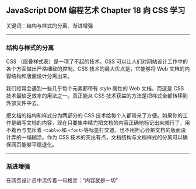 ## JavaScript DOM 编程艺术 Chapter 18  向 CSS 学习

关键词：结构与样式的分离、渐进增强

---

### 结构与样式的分离

CSS （层叠样式表）是一项了不起的技术。CSS 可以让人们对网站设计工作中的各个方面做出严格细致的控制。CSS 技术的最大优点是，它能够将 Web 文档的内容结构和版面设计分离出来。

我们经常会遇到一些几乎每个元素都带有 style 属性的 Web 文档，而这是 CSS 技术最缺乏效率的用法之一。真正能从 CSS 技术获益的方法是把样式全部转移到外部文件中去。

把文档的结构和样式分为两部分的 CSS 技术给每个人都带来了方便。如果你的工作是编写文档的内容，现在只要集中精力把文档的内容正确地标记出来就行了，用不着再与充斥着 `<table>`和 `<font>`等标签打交道，也不用担心会把文档的版面设计弄的一塌糊涂。作为 CSS 技术的突出有点，文档结构与文档样式的分离可以确保网页能够平稳退化。

---

### 渐进增强

在网页设计员中流传着一句格言：“内容就是一切”